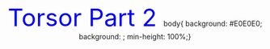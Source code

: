 <!-- content to be placed inside <body>Torsor Part 2…</body> -->
<center><font color="blue" size="180">Torsor Part 2 </font>
body{
background: #E0E0E0;
background: ;
min-height: 100%;}
